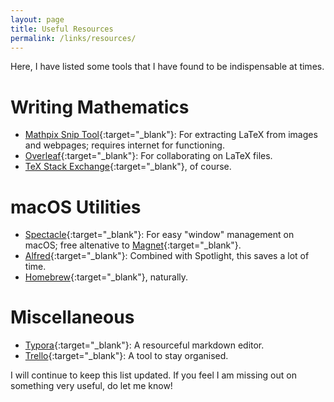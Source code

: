 ```yaml
---
layout: page
title: Useful Resources
permalink: /links/resources/
---
```


Here, I have listed some tools that I have found to be indispensable at times.

# Writing Mathematics
* [Mathpix Snip Tool](https://mathpix.com){:target="_blank"}: For extracting LaTeX from images and webpages; requires internet for functioning.
* [Overleaf](https://www.overleaf.com){:target="_blank"}: For collaborating on LaTeX files.
* [TeX Stack Exchange](https://tex.stackexchange.com){:target="_blank"}, of course.

# macOS Utilities
* [Spectacle](https://www.spectacleapp.com){:target="_blank"}: For easy "window" management on macOS; free altenative to [Magnet](https://magnet.crowdcafe.com){:target="_blank"}.
* [Alfred](https://www.alfredapp.com){:target="_blank"}: Combined with Spotlight, this saves a lot of time.
* [Homebrew](https://brew.sh){:target="_blank"}, naturally.

# Miscellaneous
* [Typora](https://www.alfredapp.com){:target="_blank"}: A resourceful markdown editor.
* [Trello](https://trello.com){:target="_blank"}: A tool to stay organised.

I will continue to keep this list updated. If you feel I am missing out on something very useful, do let me know!
